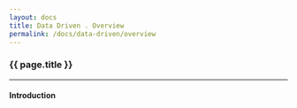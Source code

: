 ```yaml
---
layout: docs
title: Data Driven . Overview
permalink: /docs/data-driven/overview
---
```


### {{ page.title }}

***

#### Introduction